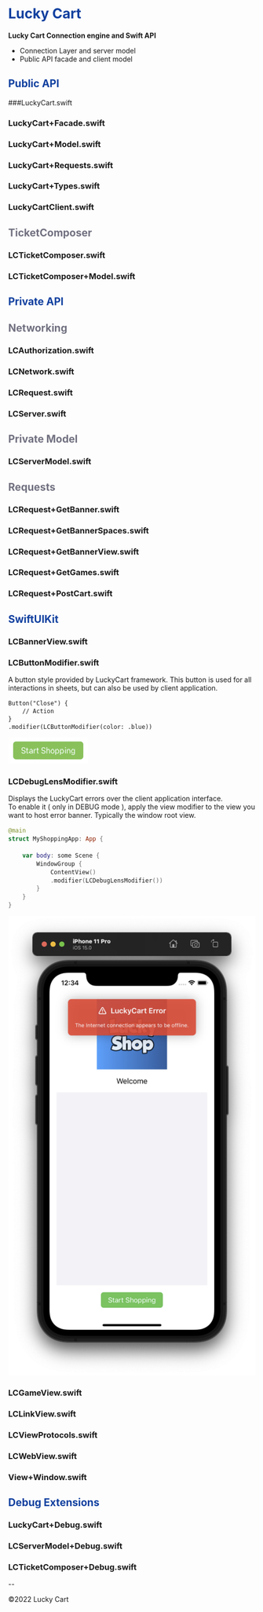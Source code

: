 
# <font color='#10409F'>Lucky Cart</font>

<b>Lucky Cart Connection engine and Swift API</b>

- Connection Layer and server model
- Public API facade and client model

## <font color='#10409F'>Public API</font>


###LuckyCart.swift

### LuckyCart+Facade.swift

### LuckyCart+Model.swift

### LuckyCart+Requests.swift

### LuckyCart+Types.swift
### LuckyCartClient.swift

## <font color='#707080'>TicketComposer</font>

### LCTicketComposer.swift

### LCTicketComposer+Model.swift

## <font color='#10409F'>Private API</font>

## <font color='#707080'>Networking</font>

### LCAuthorization.swift

### LCNetwork.swift

### LCRequest.swift

### LCServer.swift

## <font color='#707080'>Private Model</font>

### LCServerModel.swift

## <font color='#707080'>Requests</font>

### LCRequest+GetBanner.swift

### LCRequest+GetBannerSpaces.swift

### LCRequest+GetBannerView.swift

### LCRequest+GetGames.swift

### LCRequest+PostCart.swift


## <font color='#10409F'>SwiftUIKit</font>

### LCBannerView.swift

### LCButtonModifier.swift

A button style provided by LuckyCart framework.
This button is used for all interactions in sheets, but can also be used by client application.

```
Button("Close") {
    // Action
}
.modifier(LCButtonModifier(color: .blue))
```
![Image](docImages/button.png)

### LCDebugLensModifier.swift

Displays the LuckyCart errors over the client application interface.<br>To enable it ( only in DEBUG mode ), apply the view modifier to the view you want to host error banner. Typically the window root view.

```swift
@main
struct MyShoppingApp: App {

    var body: some Scene {
        WindowGroup {
            ContentView()
            .modifier(LCDebugLensModifier())
        }
    }
}
```

![Image](docImages/debugLensModifierScreenshot.png)

### LCGameView.swift

### LCLinkView.swift

### LCViewProtocols.swift

### LCWebView.swift

### View+Window.swift

## <font color='#10409F'>Debug Extensions</font>

### LuckyCart+Debug.swift

### LCServerModel+Debug.swift

### LCTicketComposer+Debug.swift


--

©2022 Lucky Cart


